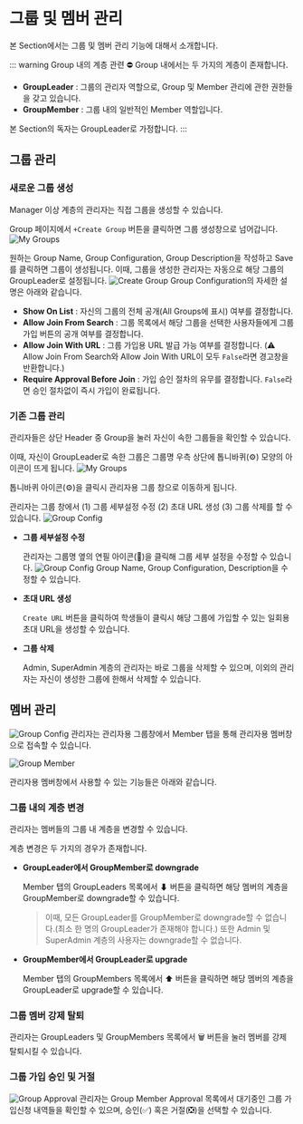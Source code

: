 # 그룹 및 멤버 관리

본 Section에서는 그룹 및 멤버 관리 기능에 대해서 소개합니다.

::: warning Group 내의 계층 관련 ⛔️
Group 내에서는 두 가지의 계층이 존재합니다.

- **GroupLeader** : 그룹의 관리자 역할으로, Group 및 Member 관리에 관한 권한들을 갖고 있습니다.
- **GroupMember** : 그룹 내의 일반적인 Member 역할입니다.

본 Section의 독자는 GroupLeader로 가정합니다.
:::

## 그룹 관리

### 새로운 그룹 생성

Manager 이상 계층의 관리자는 직접 그룹을 생성할 수 있습니다.

Group 페이지에서 <code>+Create Group</code> 버튼을 클릭하면 그룹 생성창으로 넘어갑니다.
![My Groups](assets/myGroup.png)

원하는 Group Name, Group Configuration, Group Description을 작성하고 Save를 클릭하면 그룹이 생성됩니다. 이때, 그룹을 생성한 관리자는 자동으로 해당 그룹의 GroupLeader로 설정됩니다.
![Create Group](assets/group-create-detail.png)
Group Configuration의 자세한 설명은 아래와 같습니다.

- **Show On List** :
  자신의 그룹의 전체 공개(All Groups에 표시) 여부를 결정합니다.
- **Allow Join From Search** : 그룹 목록에서 해당 그룹을 선택한 사용자들에게 그룹 가입 버튼의 공개 여부를 결정합니다.
- **Allow Join With URL** : 그룹 가입용 URL 발급 가능 여부를 결정합니다. (⚠️ Allow Join From Search와 Allow Join With URL이 모두 <code>False</code>라면 경고창을 반환합니다.)
- **Require Approval Before Join** : 가입 승인 절차의 유무를 결정합니다. <code>False</code>라면 승인 절차없이 즉시 가입이 완료됩니다.

### 기존 그룹 관리

관리자들은 상단 Header 중 Group을 눌러 자신이 속한 그룹들을 확인할 수 있습니다.

이때, 자신이 GroupLeader로 속한 그룹은 그룹명 우측 상단에 톱니바퀴(⚙️) 모양의 아이콘이 뜨게 됩니다.
![My Groups](assets/myGroup.png)

톱니바퀴 아이콘(⚙️)을 클릭시 관리자용 그룹 창으로 이동하게 됩니다.

관리자는 그룹 창에서 (1) 그룹 세부설정 수정 (2) 초대 URL 생성 (3) 그룹 삭제를 할 수 있습니다.
![Group Config](assets/group-detail.png)

- **그룹 세부설정 수정**

  관리자는 그룹명 옆의 연필 아이콘(📝)을 클릭해 그룹 세부 설정을 수정할 수 있습니다.
  ![Group Config](assets/group-config-detail.png)
  Group Name, Group Configuration, Description을 수정할 수 있습니다.

- **초대 URL 생성**

  <code>Create URL</code> 버튼을 클릭하여 학생들이 클릭시 해당 그룹에 가입할 수 있는 일회용 초대 URL을 생성할 수 있습니다.

- **그룹 삭제**

  Admin, SuperAdmin 계층의 관리자는 바로 그룹을 삭제할 수 있으며, 이외의 관리자는 자신이 생성한 그룹에 한해서 삭제할 수 있습니다.

## 멤버 관리

![Group Config](assets/group-detail.png)
관리자는 관리자용 그룹창에서 Member 탭을 통해 관리자용 멤버창으로 접속할 수 있습니다.

![Group Member](assets/group-member.png)

관리자용 멤버창에서 사용할 수 있는 기능들은 아래와 같습니다.

### 그룹 내의 계층 변경

관리자는 멤버들의 그룹 내 계층을 변경할 수 있습니다.

계층 변경은 두 가지의 경우가 존재합니다.

- **GroupLeader에서 GroupMember로 downgrade**

  Member 탭의 GroupLeaders 목록에서 ⬇ 버튼을 클릭하면 해당 멤버의 계층을 GroupMember로 downgrade할 수 있습니다.

  > 이때, 모든 GroupLeader를 GroupMember로 downgrade할 수 없습니다.(최소 한 명의 GroupLeader가 존재해야 합니다.)
  > 또한 Admin 및 SuperAdmin 계층의 사용자는 downgrade할 수 없습니다.

- **GroupMember에서 GroupLeader로 upgrade**

  Member 탭의 GroupMembers 목록에서 ⬆ 버튼을 클릭하면 해당 멤버의 계층을 GroupLeader로 upgrade할 수 있습니다.

### 그룹 멤버 강제 탈퇴

관리자는 GroupLeaders 및 GroupMembers 목록에서 🗑️ 버튼을 눌러 멤버를 강제 탈퇴시킬 수 있습니다.

### 그룹 가입 승인 및 거절

![Group Approval](assets/group-approval.png)
관리자는 Group Member Approval 목록에서 대기중인 그룹 가입신청 내역들을 확인할 수 있으며, 승인(✅) 혹은 거절(❎)을 선택할 수 있습니다.
